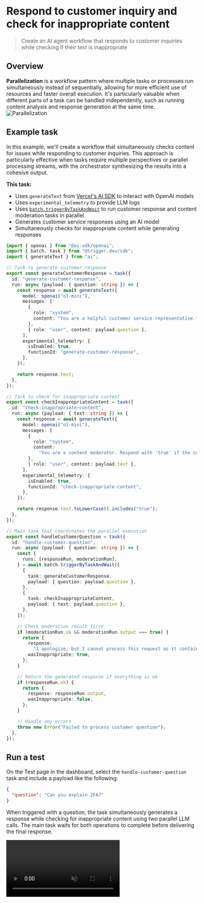 # Respond to customer inquiry and check for inappropriate content

> Create an AI agent workflow that responds to customer inquiries while checking if their text is inappropriate

## Overview

**Parallelization** is a workflow pattern where multiple tasks or processes run simultaneously instead of sequentially, allowing for more efficient use of resources and faster overall execution. It's particularly valuable when different parts of a task can be handled independently, such as running content analysis and response generation at the same time.
![Parallelization](https://mintlify.s3.us-west-1.amazonaws.com/trigger/guides/ai-agents/parallelization.png)

## Example task

In this example, we'll create a workflow that simultaneously checks content for issues while responding to customer inquiries. This approach is particularly effective when tasks require multiple perspectives or parallel processing streams, with the orchestrator synthesizing the results into a cohesive output.

**This task:**

* Uses `generateText` from [Vercel's AI SDK](https://sdk.vercel.ai/docs/introduction) to interact with OpenAI models
* Uses `experimental_telemetry` to provide LLM logs
* Uses [`batch.triggerByTaskAndWait`](/triggering#batch-triggerbytaskandwait) to run customer response and content moderation tasks in parallel
* Generates customer service responses using an AI model
* Simultaneously checks for inappropriate content while generating responses

```typescript
import { openai } from "@ai-sdk/openai";
import { batch, task } from "@trigger.dev/sdk";
import { generateText } from "ai";

// Task to generate customer response
export const generateCustomerResponse = task({
  id: "generate-customer-response",
  run: async (payload: { question: string }) => {
    const response = await generateText({
      model: openai("o1-mini"),
      messages: [
        {
          role: "system",
          content: "You are a helpful customer service representative.",
        },
        { role: "user", content: payload.question },
      ],
      experimental_telemetry: {
        isEnabled: true,
        functionId: "generate-customer-response",
      },
    });

    return response.text;
  },
});

// Task to check for inappropriate content
export const checkInappropriateContent = task({
  id: "check-inappropriate-content",
  run: async (payload: { text: string }) => {
    const response = await generateText({
      model: openai("o1-mini"),
      messages: [
        {
          role: "system",
          content:
            "You are a content moderator. Respond with 'true' if the content is inappropriate or contains harmful, threatening, offensive, or explicit content, 'false' otherwise.",
        },
        { role: "user", content: payload.text },
      ],
      experimental_telemetry: {
        isEnabled: true,
        functionId: "check-inappropriate-content",
      },
    });

    return response.text.toLowerCase().includes("true");
  },
});

// Main task that coordinates the parallel execution
export const handleCustomerQuestion = task({
  id: "handle-customer-question",
  run: async (payload: { question: string }) => {
    const {
      runs: [responseRun, moderationRun],
    } = await batch.triggerByTaskAndWait([
      {
        task: generateCustomerResponse,
        payload: { question: payload.question },
      },
      {
        task: checkInappropriateContent,
        payload: { text: payload.question },
      },
    ]);

    // Check moderation result first
    if (moderationRun.ok && moderationRun.output === true) {
      return {
        response:
          "I apologize, but I cannot process this request as it contains inappropriate content.",
        wasInappropriate: true,
      };
    }

    // Return the generated response if everything is ok
    if (responseRun.ok) {
      return {
        response: responseRun.output,
        wasInappropriate: false,
      };
    }

    // Handle any errors
    throw new Error("Failed to process customer question");
  },
});
```

## Run a test

On the Test page in the dashboard, select the `handle-customer-question` task and include a payload like the following:

```json
{
  "question": "Can you explain 2FA?"
}
```

When triggered with a question, the task simultaneously generates a response while checking for inappropriate content using two parallel LLM calls. The main task waits for both operations to complete before delivering the final response.

<video src="https://content.trigger.dev/agent-parallelization.mp4" controls muted autoPlay loop />
